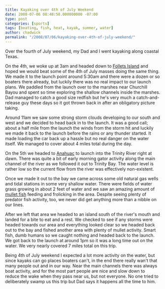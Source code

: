 ```yaml
---
title: Kayaking over 4th of July Weekend
date: 2008-07-06 08:48:58.000000000 -07:00
type: post
categories: [sports]
tags: [boating, fish, heat, kayak, summer, water]
author: chadwick
permalink: "/2008/07/06/kayaking-over-4th-of-july-weekend/"
---
```


Over the fourth of July weekend, my Dad and I went kayaking along coastal Texas.

On the 4th, we woke up at 3am and headed down to [Follets
Island](http://www.tshaonline.org/handbook/online/articles/FF/rrf1.html
"Follets Island, Texas") and hoped we would beat some of the 4th of July
masses doing the same thing. We made it to the launch point around 5:30am and
there were a dozen or so boaters there already, but luckily there was no real
impact to our launch plans. We paddled from the launch over to the marshes
near Churchill Bayou and spent so time exploring the shallow channels inside
the marshes. Dad managed to catch a good size redfish but he's very much a
catch-and-release guy these days so it got thrown back in after an obligatory
picture taking.

Around 11am we saw some strong storm clouds developing to our south and west
and we decided to head back in to the launch. It was a good call; about a half
mile from the launch the winds from the storm hit and luckily we made it back
to the launch before the rains or any thunder started. It made loading the car
back up a hassle but no real danger on the water itself. We managed to cover
about 4 miles total during the day.

On the 5th we headed to
[Anahuac](http://www.tshaonline.org/handbook/online/articles/AA/hja8.html
"Anahuac, TX") to launch into the Trinity River right at dawn. There was quite
a bit of early morning gator activity along the main channel of the river as
we followed it out to Trinity Bay. The water level is rather low so the
current flow from the river was effectively non-existent.

Once we made it out to the bay we came across some old natural gas wells and
tidal stations in some very shallow water. There were fields of water grass
growing in about 2 feet of water and we saw an amazing amount of [mullet
fish](http://en.wikipedia.org/wiki/Mullet_(fish) "Mullet Fish") feeding and
frolicking in the area. Despite seeing plenty of predator fish activity, too,
we never did get anything more than a nibble on our lines.

After we left that area we headed to an island south of the river's mouth and
landed for a bite to eat and a rest. We checked to see if any storms were
headed towards our area and everything looked clear so we headed back out to
the bay and fished another area with plenty of mullet activity. Smart fish,
dumb humans so we caught nothing and headed back to the launch. We got back to
the launch at around 1pm so it was a long time out on the water. We very
nearly covered 7 miles total on this trip.

Being 4th of July weekend I expected a lot more activity on the water, but
since kayaks can go places boaters can't, in the end there really wan't that
many people out and in our way. Near the main channels there was always boat
activity, and for the most part people are nice and slow down to reduce the
wake when they pass near us, but not everyone. No one tried to deliberately
swamp us this trip but Dad says it happens all the time to him.

